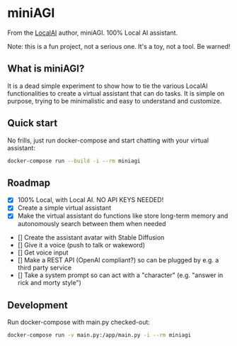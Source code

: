# miniAGI

From the [LocalAI](https://localai.io) author, miniAGI. 100% Local AI assistant.

Note: this is a fun project, not a serious one. It's a toy, not a tool. Be warned!

## What is miniAGI?

It is a dead simple experiment to show how to tie the various LocalAI functionalities to create a virtual assistant that can do tasks. It is simple on purpose, trying to be minimalistic and easy to understand and customize.

## Quick start

No frills, just run docker-compose and start chatting with your virtual assistant:

```bash
docker-compose run --build -i --rm miniagi
```

## Roadmap

- [x] 100% Local, with Local AI. NO API KEYS NEEDED!
- [x] Create a simple virtual assistant
- [x] Make the virtual assistant do functions like store long-term memory and autonomously search between them when needed
- [] Create the assistant avatar with Stable Diffusion
- [] Give it a voice (push to talk or wakeword)
- [] Get voice input
- [] Make a REST API (OpenAI compliant?) so can be plugged by e.g. a third party service
- [] Take a system prompt so can act with a "character" (e.g. "answer in rick and morty style")

## Development

Run docker-compose with main.py checked-out:

```bash
docker-compose run -v main.py:/app/main.py -i --rm miniagi
```